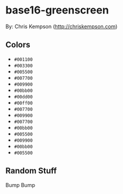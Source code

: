 # base16-greenscreen

By: Chris Kempson (http://chriskempson.com)

## Colors

* `#001100`
* `#003300`
* `#005500`
* `#007700`
* `#009900`
* `#00bb00`
* `#00dd00`
* `#00ff00`
* `#007700`
* `#009900`
* `#007700`
* `#00bb00`
* `#005500`
* `#009900`
* `#00bb00`
* `#005500`

## Random Stuff

Bump
Bump
